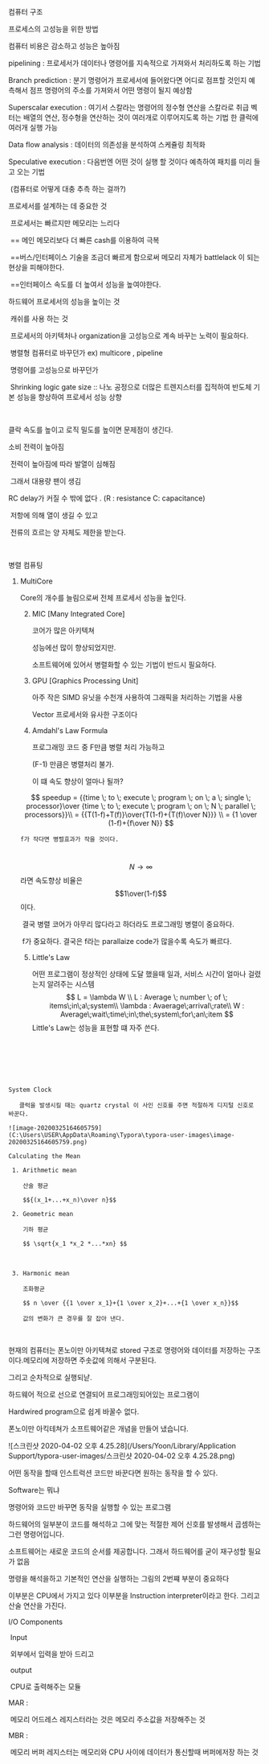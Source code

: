 컴퓨터 구조 

프로세스의 고성능을 위한 방법

컴퓨터 비용은 감소하고 성능은 높아짐

pipelining :  프로세서가 데이터나 명령어를 지속적으로 가져와서 처리하도록 하는 기법

Branch prediction :  분기 명령어가 프로세서에 들어왔다면 어디로 점프할 것인지 예측해서 점프 명령어의 주소를 가져와서 어떤 명령이 될지 예상함

Superscalar execution :  여기서 스칼라는 명령어의 정수형 연산을 스칼라로 취급 벡터는 배열의 연산, 정수형을 연산하는 것이 여러개로 이루어지도록 하는 기법 한 클럭에 여러개 실행 가능

Data flow analysis :  데이터의 의존성을 분석하여 스케쥴링 최적화

Speculative execution : 다음번엔 어떤 것이 실행 할 것이다 예측하여 패치를 미리 들고 오는 기법

​											(컴퓨터로 어떻게 대충 추측 하는 걸까?)

프로세서를 설계하는 데 중요한 것

​		프로세서는 빠르지만 메모리는 느리다

​		== 메인 메모리보다 더 빠른 cash를 이용하여 극복

​		==버스/인터페이스 기술을 조금더 빠르게 함으로써 메모리 자체가 battlelack 이 되는 현상을 피해야한다.

​		==인터페이스 속도를 더 높여서 성능을 높여야한다.



하드웨어 프로세서의 성능을 높이는 것

​	캐쉬를 사용 하는 것

​	프로세서의 아키텍처나 organization을 고성능으로 계속 바꾸는 노력이 필요하다.

​			병렬형 컴퓨터로 바꾸던가 ex) multicore , pipeline

​			명령어를 고성능으로 바꾸던가

​	Shrinking logic gate size :: 나노 공정으로 더많은 트렌지스터를 집적하여 반도체 기본 성능을 향상하여 프로세서 성능 상향

​	

클락 속도를 높이고 로직 밀도를 높이면 문제점이 생긴다.

소비 전력이 높아짐

​	전력이 높아짐에 따라 발열이 심해짐

​	그래서 대용량 팬이 생김

RC delay가 커질 수 밖에 없다 . (R : resistance  C: capacitance)

​	저항에 의해 열이 생길 수 있고

​	전류의 흐르는 양 자체도 제한을 받는다.

​	 

병렬 컴퓨팅

 1. MultiCore

    Core의 개수를 늘림으로써 전체 프로세서 성능을 높인다.

    2. MIC [Many Integrated Core]

       코어가 많은 아키텍쳐

       성능에선 많이 향상되었지만.

       소프트웨어에 있어서 병렬화할 수 있는 기법이 반드시 필요하다.

    3. GPU [Graphics Processing Unit]

       아주 작은 SIMD 유닛을 수천개 사용하여 그래픽을 처리하는 기법을 사용

       Vector 프로세서와 유사한 구조이다

    4. Amdahl's Law Formula

       프로그래밍 코드 중 F만큼 병렬 처리 가능하고 

       (F-1) 만큼은 병렬처리 불가.

       이 떄 속도 향상이 얼마나 될까?

    $$
    speedup = {{time \; to \; execute \; program \; on \; a \; single \; processor}\over {time \; to \; execute \; program \; on \; N \; parallel \; processors}}\\ = {{T(1-f)+T(f)}\over{T(1-f)+{T(f)\over N}}} \\ = {1 \over (1-f)+{f\over N}}
    $$


    	f가 작다면 병렬효과가 작을 것이다.
    
    ​	$$ N \to \infty$$ 라면  속도향상 비율은 $$1\over(1-f)$$ 이다.
    
    ​	결국 병렬 코어가 아무리 많다라고 하더라도 프로그래밍 병렬이 중요하다.
    
    ​	 f가 중요하다. 결국은 f라는 parallaize code가 많을수록 속도가 빠르다.
    
    5. Little's Law
    
       어떤 프로그램이 정상적인 상태에 도달 했을때 일과, 서비스 시간이 얼마나 걸렸는지 알려주는 시스템 
       $$
       L = \lambda W \\ L : Average \; number \; of \; items\;in\;a\;system\\
       \lambda : Avaerage\;arrival\;rate\\
       W : Average\;wait\;time\;in\;the\;system\;for\;an\;item
       $$
       Little's Law는 성능을 표현할 떄 자주 쓴다.


​       

​       

​       

    System Clock
    
    ​	클럭을 발생시킬 때는 quartz crystal 이 사인 신호를 주면 적절하게 디지털 신호로 바꾼다.
    
    ![image-20200325164605759](C:\Users\USER\AppData\Roaming\Typora\typora-user-images\image-20200325164605759.png)
    
    Calculating the Mean 
    
     1. Arithmetic mean
    
        산술 평균 
    
        $${(x_1+...+x_n)\over n}$$
    
     2. Geometric mean
    
        기하 평균
    
        $$ \sqrt{x_1 *x_2 *...*xn} $$


​        

     3. Harmonic mean
    
        조화평균
    
        $$ n \over {{1 \over x_1}+{1 \over x_2}+...+{1 \over x_n}}$$
    
        값의 변화가 큰 경우를 잘 잡아 낸다.

​        

현재의 컴퓨터는 폰노이만 아키텍쳐로 stored 구조로 명령어와 데이터를 저장하는 구조이다.메모리에 저장하면 주솟값에 의해서 구분된다.

그리고 순차적으로 실행되낟. 

하드웨어 적으로 선으로 연결되어 프로그래밍되어있는 프로그램이

Hardwired program으로 쉽게 바꿀수 없다.



폰노이만 아킥테쳐가 소프트웨어같은 개념을 만들어 냈습니다.



![스크린샷 2020-04-02 오후 4.25.28](/Users/Yoon/Library/Application Support/typora-user-images/스크린샷 2020-04-02 오후 4.25.28.png)

 어떤 동작을 할때 인스트럭션 코드만 바꾼다면 원하는 동작을 할 수 있다.



Software는 뭐냐 

명령어와 코드만 바꾸면 동작을 실행할 수 있는 프로그램

하드웨어의 일부분이 코드를 해석하고 그에 맞는 적절한 제어 신호를 발생해서 곱셈하는 그런 명령어입니다.

소프트웨어는 새로운 코드의 순서를 제공합니다. 그래서 하드웨어를 굳이 재구성할 필요가 없음

명령을 해석을하고 기본적인 연산을 실행하는 그림의 2번쨰 부분이 중요하다

이부분은 CPU에서 가지고 있다 이부분을 Instruction interpreter이라고 한다. 그리고 산술 연산을 가진다.

I/O Components

​	Input

​		외부에서 입력을 받아 드리고 

​	output	

​		CPU로 출력해주는 모듈



MAR : 

​		메모리 어드레스 레지스터라는 것은 메모리 주소값을 저장해주는 것

MBR : 	

​		메모리 버퍼 레지스터는 메모리와 CPU 사이에 데이터가 통신할때 버퍼에저장 하는 것



